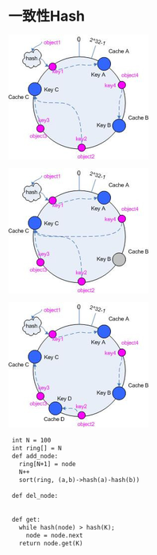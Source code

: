 

# 一致性Hash
![](一致性hash-1.png)


![](一致性Hash-2.png)

![](一致性Hash-3.png)



```
 int N = 100
 int ring[] = N
 def add_node:
   ring[N+1] = node
   N++
   sort(ring, (a,b)->hash(a)-hash(b))
 
 def del_node:
   
 
 def get:
   while hash(node) > hash(K);
     node = node.next
   return node.get(K)
    
```



